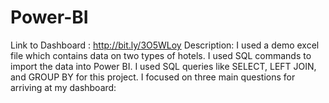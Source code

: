 # Power-BI
Link to Dashboard : http://bit.ly/3O5WLoy
Description: I used a demo excel file which contains data on two types of hotels. I used SQL commands to import the data into Power BI. I used SQL queries like SELECT, LEFT JOIN, and GROUP BY for this project.
I focused on three main questions for arriving at my dashboard:
